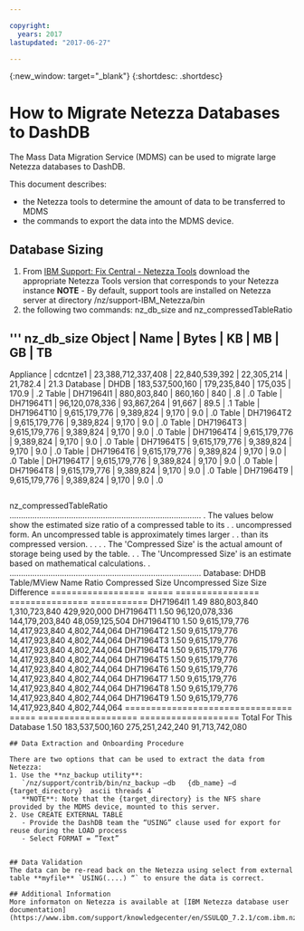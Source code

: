 ```yaml
---

copyright:
  years: 2017
lastupdated: "2017-06-27"

---
```

{:new_window: target="_blank"}
{:shortdesc: .shortdesc}

# How to Migrate Netezza Databases to DashDB

The Mass Data Migration Service (MDMS) can be used to migrate large Netezza databases to DashDB.

This document describes:
- the Netezza tools to determine the amount of data to be transferred to MDMS
- the commands to export the data into the MDMS device.

## Database Sizing
1. From [IBM Support: Fix Central - Netezza Tools](https://www-945.ibm.com/support/fixcentral/options?selectionBean.selectedTab=find&selection=ibm%2fInformation+Management%3bPureData+System+for+Analytics%3bibm%2fInformation+Management%2fNetezza+Tools) download the appropriate Netezza Tools version that corresponds to your Netezza instance
   **NOTE** - By default, support tools are installed on Netezza server at directory /nz/support-IBM_Netezza<version>/bin
2. the following two commands: nz_db_size and nz_compressedTableRatio

'''
nz_db_size
Object | Name | Bytes | KB | MB | GB | TB
-----------------------------------------------------------------------------------------------------------
Appliance | cdcntze1 | 23,388,712,337,408 | 22,840,539,392 | 22,305,214 | 21,782.4 | 21.3
Database | DHDB | 183,537,500,160 | 179,235,840 | 175,035 | 170.9 | .2
Table | DH71964I1 | 880,803,840 | 860,160 | 840 | .8 | .0
Table | DH71964T1 | 96,120,078,336 | 93,867,264 | 91,667 | 89.5 | .1
Table | DH71964T10 | 9,615,179,776 | 9,389,824 | 9,170 | 9.0 | .0
Table | DH71964T2 | 9,615,179,776 | 9,389,824 | 9,170 | 9.0 | .0
Table | DH71964T3 | 9,615,179,776 | 9,389,824 | 9,170 | 9.0 | .0
Table | DH71964T4 | 9,615,179,776 | 9,389,824 | 9,170 | 9.0 | .0
Table | DH71964T5 | 9,615,179,776 | 9,389,824 | 9,170 | 9.0 | .0
Table | DH71964T6 | 9,615,179,776 | 9,389,824 | 9,170 | 9.0 | .0
Table | DH71964T7 | 9,615,179,776 | 9,389,824 | 9,170 | 9.0 | .0
Table | DH71964T8 | 9,615,179,776 | 9,389,824 | 9,170 | 9.0 | .0
Table | DH71964T9 | 9,615,179,776 | 9,389,824 | 9,170 | 9.0 | .0
```
```
nz_compressedTableRatio
....................................................................................
. The values below show the estimated size ratio of a compressed table to its .
. uncompressed form. An uncompressed table is approximately <ratio> times larger .
. than its compressed version. .
. .
. The 'Compressed Size' is the actual amount of storage being used by the table. .
. The 'Uncompressed Size' is an estimate based on mathematical calculations. .
....................................................................................
Database: DHDB
Table/MView Name Ratio Compressed Size Uncompressed Size Size Difference
================== ===== ================ =============== ===========
DH71964I1 1.49 880,803,840 1,310,723,840 429,920,000
DH71964T1 1.50 96,120,078,336 144,179,203,840 48,059,125,504
DH71964T10 1.50 9,615,179,776 14,417,923,840 4,802,744,064
DH71964T2 1.50 9,615,179,776 14,417,923,840 4,802,744,064
DH71964T3 1.50 9,615,179,776 14,417,923,840 4,802,744,064
DH71964T4 1.50 9,615,179,776 14,417,923,840 4,802,744,064
DH71964T5 1.50 9,615,179,776 14,417,923,840 4,802,744,064
DH71964T6 1.50 9,615,179,776 14,417,923,840 4,802,744,064
DH71964T7 1.50 9,615,179,776 14,417,923,840 4,802,744,064
DH71964T8 1.50 9,615,179,776 14,417,923,840 4,802,744,064
DH71964T9 1.50 9,615,179,776 14,417,923,840 4,802,744,064
================================ ===== =================== ===================
Total For This Database 1.50 183,537,500,160 275,251,242,240 91,713,742,080
```
## Data Extraction and Onboarding Procedure

There are two options that can be used to extract the data from Netezza:
1. Use the **nz_backup utility**:
   `/nz/support/contrib/bin/nz_backup –db   {db_name} –d  {target_directory}  ascii threads 4`
   **NOTE**: Note that the {target_directory} is the NFS share provided by the MDMS device, mounted to this server.
2. Use CREATE EXTERNAL TABLE
   - Provide the DashDB team the “USING” clause used for export for reuse during the LOAD process
   - Select FORMAT = ”Text”
   
   
## Data Validation
The data can be re-read back on the Netezza using select from external table **myfile** `USING(....) “` to ensure the data is correct.
 
## Additional Information
More informaton on Netezza is available at [IBM Netezza database user documentation](https://www.ibm.com/support/knowledgecenter/en/SSULQD_7.2.1/com.ibm.nz.dbu.doc/c_dbuser_plg_overview.html).
